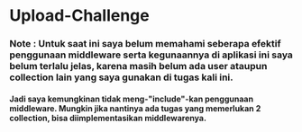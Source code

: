 # Upload-Challenge
### Note : Untuk saat ini saya belum memahami seberapa efektif penggunaan middleware serta kegunaannya di aplikasi ini saya belum terlalu jelas, karena masih belum ada user ataupun collection lain yang saya gunakan di tugas kali ini.
  #### Jadi saya kemungkinan tidak meng-"include"-kan penggunaan middleware. Mungkin jika nantinya ada tugas yang memerlukan 2 collection, bisa diimplementasikan middlewarenya.
